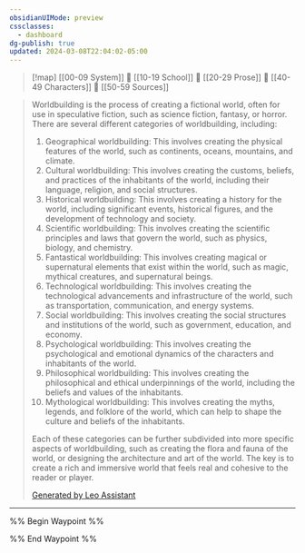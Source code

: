 ```yaml
---
obsidianUIMode: preview
cssclasses:
  - dashboard
dg-publish: true
updated: 2024-03-08T22:04:02-05:00
---
```


> [!map] 
> [[00-09 System]] 💠 [[10-19 School]] 💠 [[20-29 Prose]] 💠 [[40-49 Characters]] 💠 [[50-59 Sources]]

> Worldbuilding is the process of creating a fictional world, often for use in speculative fiction, such as science fiction, fantasy, or horror. There are several different categories of worldbuilding, including:
> 
> 1. Geographical worldbuilding: This involves creating the physical features of the world, such as continents, oceans, mountains, and climate.
> 2. Cultural worldbuilding: This involves creating the customs, beliefs, and practices of the inhabitants of the world, including their language, religion, and social structures.
> 3. Historical worldbuilding: This involves creating a history for the world, including significant events, historical figures, and the development of technology and society.
> 4. Scientific worldbuilding: This involves creating the scientific principles and laws that govern the world, such as physics, biology, and chemistry.
> 5. Fantastical worldbuilding: This involves creating magical or supernatural elements that exist within the world, such as magic, mythical creatures, and supernatural beings.
> 6. Technological worldbuilding: This involves creating the technological advancements and infrastructure of the world, such as transportation, communication, and energy systems.
> 7. Social worldbuilding: This involves creating the social structures and institutions of the world, such as government, education, and economy.
> 8. Psychological worldbuilding: This involves creating the psychological and emotional dynamics of the characters and inhabitants of the world.
> 9. Philosophical worldbuilding: This involves creating the philosophical and ethical underpinnings of the world, including the beliefs and values of the inhabitants.
> 10. Mythological worldbuilding: This involves creating the myths, legends, and folklore of the world, which can help to shape the culture and beliefs of the inhabitants.
> 
> Each of these categories can be further subdivided into more specific aspects of worldbuilding, such as creating the flora and fauna of the world, or designing the architecture and art of the world. The key is to create a rich and immersive world that feels real and cohesive to the reader or player.
> 
> [Generated by Leo Assistant](https://brave.com/leo/)

---

%% Begin Waypoint %%


%% End Waypoint %%